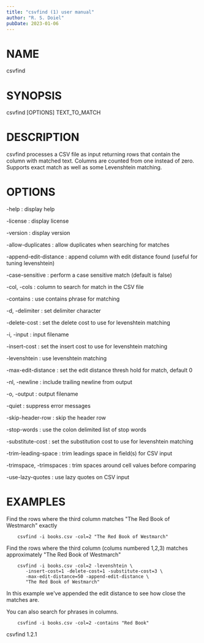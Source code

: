 ```yaml
---
title: "csvfind (1) user manual"
author: "R. S. Doiel"
pubDate: 2023-01-06
---
```


# NAME

csvfind

# SYNOPSIS

csvfind [OPTIONS] TEXT_TO_MATCH

# DESCRIPTION

csvfind processes a CSV file as input returning rows that contain
the column with matched text. Columns are counted from one instead of
zero. Supports exact match as well as some Levenshtein matching.

# OPTIONS

-help
: display help

-license
: display license

-version
: display version


-allow-duplicates
: allow duplicates when searching for matches

-append-edit-distance
: append column with edit distance found (useful for tuning levenshtein)

-case-sensitive
: perform a case sensitive match (default is false)

-col, -cols
: column to search for match in the CSV file

-contains
: use contains phrase for matching

-d, -delimiter
: set delimiter character

-delete-cost
: set the delete cost to use for levenshtein matching

-i, -input
: input filename

-insert-cost
: set the insert cost to use for levenshtein matching

-levenshtein
: use levenshtein matching

-max-edit-distance
: set the edit distance thresh hold for match, default 0

-nl, -newline
: include trailing newline from output

-o, -output
: output filename

-quiet
: suppress error messages

-skip-header-row
: skip the header row

-stop-words
: use the colon delimited list of stop words

-substitute-cost
: set the substitution cost to use for levenshtein matching

-trim-leading-space
: trim leadings space in field(s) for CSV input

-trimspace, -trimspaces
: trim spaces around cell values before comparing

-use-lazy-quotes
: use lazy quotes on CSV input


# EXAMPLES

Find the rows where the third column matches "The Red Book of Westmarch"
exactly

~~~
    csvfind -i books.csv -col=2 "The Red Book of Westmarch"
~~~

Find the rows where the third column (colums numbered 1,2,3) matches
approximately "The Red Book of Westmarch"

~~~
    csvfind -i books.csv -col=2 -levenshtein \
       -insert-cost=1 -delete-cost=1 -substitute-cost=3 \
       -max-edit-distance=50 -append-edit-distance \
       "The Red Book of Westmarch"
~~~

In this example we've appended the edit distance to see how close the
matches are.

You can also search for phrases in columns.

~~~
    csvfind -i books.csv -col=2 -contains "Red Book"
~~~

csvfind 1.2.1


